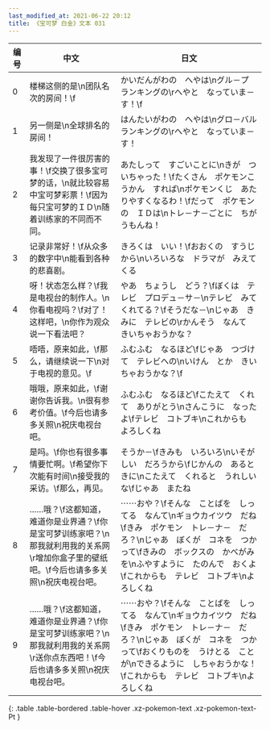 ```yaml
---
last_modified_at: 2021-06-22 20:12
title: 《宝可梦 白金》文本 031
---
```

| 编号 | 中文 | 日文 |
| ---- | ---- | ---- |
| 0 | 楼梯这侧的是\n团队名次的房间！\f | かいだんがわの　へやは\nグル－プ　ランキングの\rへやと　なっていま－す！\f |
| 1 | 另一侧是\n全球排名的房间！ | はんたいがわの　へやは\nグロ－バル　ランキングの\rへやと　なっていま－す！ |
| 2 | 我发现了一件很厉害的事！\f交换了很多宝可梦的话，\n就比较容易中宝可梦彩票！\f因为每只宝可梦的ＩＤ\n随着训练家的不同而不同。 | あたしって　すごいことに\nきが　ついちゃった！\fたくさん　ポケモンこうかん　すれば\nポケモンくじ　あたりやすくなるわ！\fだって　ポケモンの　ＩＤは\nトレ－ナ－ごとに　ちがうもんね！ |
| 3 | 记录非常好！\f从众多的数字中\n能看到各种的悲喜剧。 | きろくは　いい！\fおおくの　すうじから\nいろいろな　ドラマが　みえてくる |
| 4 | 呀！状态怎么样？\f我是电视台的制作人。\n你看电视吗？\f对了！这样吧，\n你作为观众说一下看法吧？ | やあ　ちょうし　どう？\fぼくは　テレビ　プロデュ－サ－\nテレビ　みてくれてる？\fそうだな－\nじゃあ　きみに　テレビの\rかんそう　なんて　きいちゃおうかな？ |
| 5 | 唔唔，原来如此，\f那么，请继续说一下\n对于电视的意见。\f | ふむふむ　なるほど\fじゃあ　つづけて　テレビへの\nいけん　とか　きいちゃおうかな？\f |
| 6 | 哦哦，原来如此，\f谢谢你告诉我。\n很有参考价值。\f今后也请多多关照\n祝庆电视台吧。 | ふむふむ　なるほど\fこたえて　くれて　ありがとう\nさんこうに　なったよ\fテレビ　コトブキ\nこれからも　よろしくね |
| 7 | 是吗。\f你也有很多事情要忙啊。\f希望你下次能有时间\n接受我的采访。\f那么，再见。 | そうか－\fきみも　いろいろ\nいそがしい　だろうから\fじかんの　あるときに\nこたえて　くれると　うれしいな\fじゃあ　またね |
| 8 | ……哦？\f这都知道，难道你是业界通？\f你是宝可梦训练家吧？\n那我就利用我的关系网\r增加你盒子里的壁纸吧。\f今后也请多多关照\n祝庆电视台吧。 | ⋯⋯おや？\fそんな　ことばを　しってる　なんて\nギョウカイツウ　だね\fきみ　ポケモン　トレ－ナ－　だろ？\nじゃあ　ぼくが　コネを　つかって\fきみの　ボックスの　かべがみを\nふやすように　たのんで　おくよ\fこれからも　テレビ　コトブキ\nよろしくね |
| 9 | ……哦？\f这都知道，难道你是业界通？\f你是宝可梦训练家吧？\n那我就利用我的关系网\r送你点东西吧！\f今后也请多多关照\n祝庆电视台吧。 | ⋯⋯おや？\fそんな　ことばを　しってる　なんて\nギョウカイツウ　だね\fきみ　ポケモン　トレ－ナ－　だろ？\nじゃあ　ぼくが　コネを　つかって\fおくりものを　うけとる　ことが\nできるように　しちゃおうかな！\fこれからも　テレビ　コトブキ\nよろしくね |
{: .table .table-bordered .table-hover .xz-pokemon-text .xz-pokemon-text-Pt }